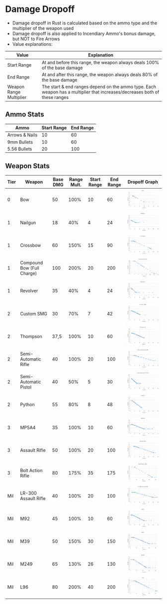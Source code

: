 # Damage Dropoff

- Damage dropoff in Rust is calculated based on the ammo type and the multiplier of the weapon used
- Damage dropoff is also applied to Incendiary Ammo's bonus damage, but NOT to Fire Arrows
- Value explanations:

| Value                   | Explanation                                                  |
| ----------------------- | ------------------------------------------------------------ |
| Start Range             | At and before this range, the weapon always deals 100% of the base damage |
| End Range               | At and after this range, the weapon always deals 80% of the base damage |
| Weapon Range Multiplier | The start & end ranges depend on the ammo type. Each weapon has a multiplier that increases/decreases both of these ranges |

## Ammo Stats

| Ammo           | Start Range | End Range |
| -------------- | ----------- | --------- |
| Arrows & Nails | 10          | 60        |
| 9mm Bullets    | 10          | 60        |
| 5.56 Bullets   | 20          | 100       |

## Weapon Stats

| Tier | Weapon                     | Base DMG | Range Mult. | Start Range | End Range | Dropoff Graph                               |
| ---- | -------------------------- | -------- | ----------- | ----------- | --------- | ------------------------------------------- |
| 0    | Bow                        | 50       | 100%        | 10          | 60        | ![](resources/dmg-dropoff/bow.png)          |
| 1    | Nailgun                    | 18       | 40%         | 4           | 24        | ![](resources/dmg-dropoff/nailgun.png)      |
| 1    | Crossbow                   | 60       | 150%        | 15          | 90        | ![](resources/dmg-dropoff/crossbow.png)     |
| 1    | Compound Bow (Full Charge) | 100      | 200%        | 20          | 200       | ![](resources/dmg-dropoff/compound_bow.png) |
| 1    | Revolver                   | 35       | 40%         | 4           | 24        | ![](resources/dmg-dropoff/revolver.png)     |
| 2    | Custom SMG                 | 30       | 70%         | 7           | 42        | ![](resources/dmg-dropoff/custom.png)       |
| 2    | Thompson                   | 37,5     | 100%        | 10          | 60        | ![](resources/dmg-dropoff/thompson.png)     |
| 2    | Semi-Automatic Rifle       | 40       | 100%        | 20          | 100       | ![](resources/dmg-dropoff/sar.png)          |
| 2    | Semi-Automatic Pistol      | 40       | 50%         | 5           | 30        | ![](resources/dmg-dropoff/sap.png)          |
| 2    | Python                     | 55       | 80%         | 8           | 48        | ![](resources/dmg-dropoff/python.png)       |
| 3    | MP5A4                      | 35       | 100%        | 10          | 60        | ![](resources/dmg-dropoff/mp5.png)          |
| 3    | Assault Rifle              | 50       | 100%        | 20          | 100       | ![](resources/dmg-dropoff/ak.png)           |
| 3    | Bolt Action Rifle          | 80       | 175%        | 35          | 175       | ![](resources/dmg-dropoff/bar.png)          |
| Mil  | LR-300 Assault Rifle       | 40       | 100%        | 20          | 100       | ![](resources/dmg-dropoff/lr.png)           |
| Mil  | M92                        | 45       | 100%        | 10          | 60        | ![](resources/dmg-dropoff/m92.png)          |
| Mil  | M39                        | 50       | 150%        | 30          | 150       | ![](resources/dmg-dropoff/m39.png)          |
| Mil  | M249                       | 65       | 130%        | 26          | 130       | ![](resources/dmg-dropoff/m249.png)         |
| Mil  | L96                        | 80       | 200%        | 40          | 200       | ![](resources/dmg-dropoff/l96.png)          |

